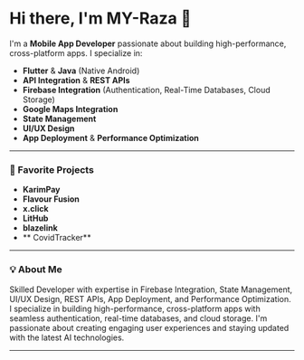 # Hi there, I'm MY-Raza 👋

I'm a **Mobile App Developer** passionate about building high-performance, cross-platform apps. I specialize in:

- **Flutter** & **Java** (Native Android)
- **API Integration** & **REST APIs**
- **Firebase Integration** (Authentication, Real-Time Databases, Cloud Storage)
- **Google Maps Integration**
- **State Management**
- **UI/UX Design**
- **App Deployment** & **Performance Optimization**

---

### 🚀 Favorite Projects

- **KarimPay**
- **Flavour Fusion**
- **x.click**
- **LitHub**
- **blazelink**
- ** CovidTracker**

---

### 💡 About Me

Skilled Developer with expertise in Firebase Integration, State Management, UI/UX Design, REST APIs, App Deployment, and Performance Optimization. I specialize in building high-performance, cross-platform apps with seamless authentication, real-time databases, and cloud storage. I'm passionate about creating engaging user experiences and staying updated with the latest AI technologies.

---

<!-- Let's connect! (Add your social or portfolio links below if you want) -->
